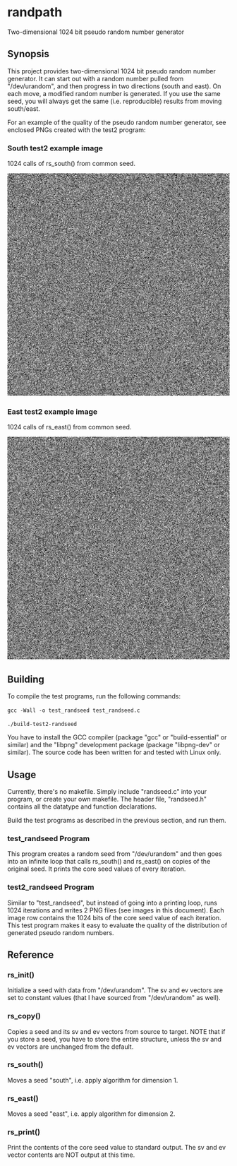 # randpath
Two-dimensional 1024 bit pseudo random number generator

## Synopsis

This project provides two-dimensional 1024 bit pseudo random number generator.
It can start out with a random number pulled from "/dev/urandom", and then progress in two directions (south and east). On each move, a modified random number is generated.
If you use the same seed, you will always get the same (i.e. reproducible) results from moving south/east.

For an example of the quality of the pseudo random number generator, see enclosed PNGs created with the test2 program:

### South test2 example image

1024 calls of rs_south() from common seed.

![south image](test2_randseed_image_s.png)

### East test2 example image

1024 calls of rs_east() from common seed.

![east image](test2_randseed_image_e.png)

## Building

To compile the test programs, run the following commands:

`gcc -Wall -o test_randseed test_randseed.c`

`./build-test2-randseed`

You have to install the GCC compiler (package "gcc" or "build-essential" or similar) and the "libpng" development package (package "libpng-dev" or similar).
The source code has been written for and tested with Linux only.

## Usage

Currently, there's no makefile. Simply include "randseed.c" into your program, or create your own makefile. The header file, "randseed.h" contains all the datatype and function declarations.

Build the test programs as described in the previous section, and run them.

### test_randseed Program

This program creates a random seed from "/dev/urandom" and then goes into an infinite loop that calls rs_south() and rs_east() on copies of the original seed. It prints the core seed values of every iteration.

### test2_randseed Program

Similar to "test_randseed", but instead of going into a printing loop, runs 1024 iterations and writes 2 PNG files (see images in this document). Each image row contains the 1024 bits of the core seed value of each iteration. 
This test program makes it easy to evaluate the quality of the distribution of generated pseudo random numbers.

## Reference

### rs_init()

Initialize a seed with data from "/dev/urandom". The sv and ev vectors are set to constant values (that I have sourced from "/dev/urandom" as well).

### rs_copy()

Copies a seed and its sv and ev vectors from source to target. NOTE that if you store a seed, you have to store the entire structure, unless the sv and ev vectors are unchanged from the default.

### rs_south()

Moves a seed "south", i.e. apply algorithm for dimension 1.

### rs_east()

Moves a seed "east", i.e. apply algorithm for dimension 2.

### rs_print()

Print the contents of the core seed value to standard output. The sv and ev vector contents are NOT output at this time.

